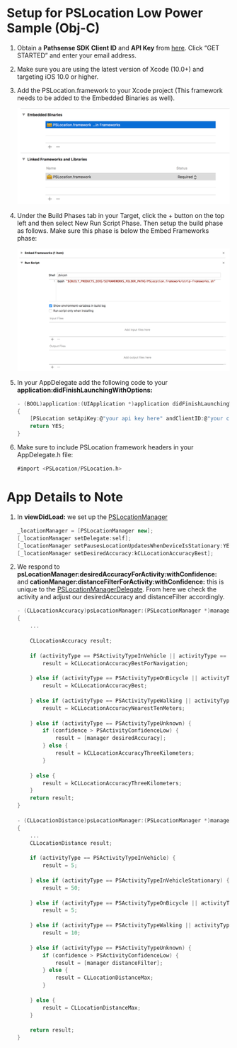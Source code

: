 # Setup for PSLocation Low Power Sample (Obj-C)

1. Obtain a **Pathsense SDK Client ID** and **API Key** from [here](https://pathsense.com/). Click “GET STARTED” and enter your email address.

2. Make sure you are using the latest version of Xcode (10.0+) and targeting iOS 10.0 or higher.

3. Add the PSLocation.framework to your Xcode project (This framework needs to be added to the Embedded Binaries as well).

	![Screenshot1](../frameworks.png?raw=true "")

4. Under the Build Phases tab in your Target, click the + button on the top left and then select New Run Script Phase. Then setup the build phase as follows. Make sure this phase is below the Embed Frameworks phase:

	![Screenshot2](../RunScript.png?raw=true "")

5. In your AppDelegate add the following code to your **application:didFinishLaunchingWithOptions:**

    ```groovy
	- (BOOL)application:(UIApplication *)application didFinishLaunchingWithOptions:(NSDictionary *)launchOptions
	{
		[PSLocation setApiKey:@"your api key here" andClientID:@"your client ID"];
    	return YES;
	}
	```

6. Make sure to include PSLocation framework headers in your AppDelegate.h file:

    ```groovy
	#import <PSLocation/PSLocation.h>
	```

# App Details to Note

1. In **viewDidLoad:** we set up the [PSLocationManager](https://developer.pathsense.com/sites/pathsensedeveloperportal.dd/files/documentation/ios/sdk/location/1.2/interface_p_s_location_manager.html) 
    
    ```groovy
    _locationManager = [PSLocationManager new];
    [_locationManager setDelegate:self];
    [_locationManager setPausesLocationUpdatesWhenDeviceIsStationary:YES];
    [_locationManager setDesiredAccuracy:kCLLocationAccuracyBest];
	```
    
2. We respond to **psLocationManager:desiredAccuracyForActivity:withConfidence:** and **cationManager:distanceFilterForActivity:withConfidence:** this is unique to the [PSLocationManagerDelegate](https://developer.pathsense.com/sites/pathsensedeveloperportal.dd/files/documentation/ios/sdk/location/1.2/protocol_p_s_location_manager_delegate_01-p.html). From here we check the activity and adjust our desiredAccuracy and distanceFilter accordingly. 

    ```groovy
    - (CLLocationAccuracy)psLocationManager:(PSLocationManager *)manager desiredAccuracyForActivity:(PSActivityType)activityType withConfidence:(PSActivityConfidence)confidence
    {
		...
        
        CLLocationAccuracy result;
        
        if (activityType == PSActivityTypeInVehicle || activityType == PSActivityTypeInVehicleStationary) {
            result = kCLLocationAccuracyBestForNavigation;
        
        } else if (activityType == PSActivityTypeOnBicycle || activityType == PSActivityTypeRunning) {
            result = kCLLocationAccuracyBest;

        } else if (activityType == PSActivityTypeWalking || activityType == PSActivityTypeUnknown) {
            result = kCLLocationAccuracyNearestTenMeters;

        } else if (activityType == PSActivityTypeUnknown) {
            if (confidence > PSActivityConfidenceLow) {
                result = [manager desiredAccuracy];
            } else {
                result = kCLLocationAccuracyThreeKilometers;
            }
        
        } else {
            result = kCLLocationAccuracyThreeKilometers;
        }
        return result;
    }

    - (CLLocationDistance)psLocationManager:(PSLocationManager *)manager distanceFilterForActivity:(PSActivityType)activityType withConfidence:(PSActivityConfidence)confidence
    {
        ...     
        CLLocationDistance result;
        
        if (activityType == PSActivityTypeInVehicle) {
            result = 5;
        
        } else if (activityType == PSActivityTypeInVehicleStationary) {
            result = 50;
        
        } else if (activityType == PSActivityTypeOnBicycle || activityType == PSActivityTypeRunning) {
            result = 5;

        } else if (activityType == PSActivityTypeWalking || activityType == PSActivityTypeUnknown) {
            result = 10;

        } else if (activityType == PSActivityTypeUnknown) {
            if (confidence > PSActivityConfidenceLow) {
                result = [manager distanceFilter];
            } else {
                result = CLLocationDistanceMax;
            }
        
        } else {
            result = CLLocationDistanceMax;
        }
        
        return result;
    }
	```
